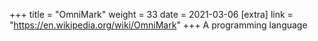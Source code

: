 +++
title = "OmniMark"
weight = 33
date = 2021-03-06
[extra]
link = "https://en.wikipedia.org/wiki/OmniMark"
+++
A programming language

